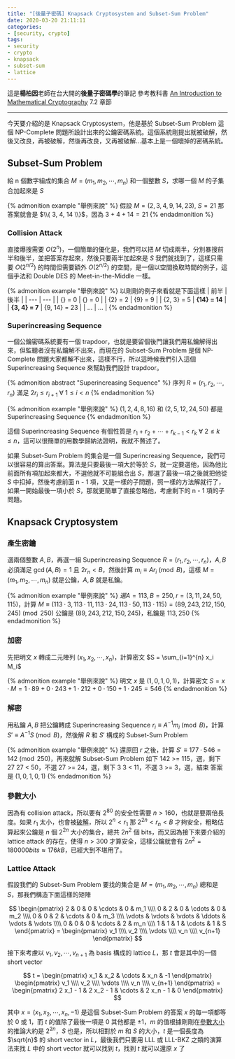 ```yaml
---
title: "[後量子密碼] Knapsack Cryptosystem and Subset-Sum Problem"
date: 2020-03-20 21:11:11
categories:
- [security, crypto]
tags:
- security
- crypto
- knapsack
- subset-sum
- lattice
---
```


這是**楊柏因**老師在台大開的**後量子密碼學**的筆記
參考教科書 [An Introduction to Mathematical Cryptography](https://link.springer.com/book/10.1007/978-1-4939-1711-2) 7.2 章節

---

今天要介紹的是 Knapsack Cryptosystem，他是基於 Subset-Sum Problem 這個 NP-Complete 問題所設計出來的公鑰密碼系統。這個系統剛提出就被破解，然後又改良，再被破解，然後再改良，又再被破解...基本上是一個壞掉的密碼系統。

## Subset-Sum Problem

給 n 個數字組成的集合 $M = (m_1, m_2, \cdots, m_n)$ 和一個整數 $S$，求哪一個 $M$ 的子集合加起來是 $S$

{% admonition example "舉例來說" %}
假設 $M = (2,3,4,9,14,23)$, $S = 21$
那答案就會是 $\\{ 3, 4, 14 \\}$，因為 $3 + 4 + 14 = 21$
{% endadmonition %}

### Collision Attack

直接爆搜需要 $O(2^n)$，一個簡單的優化是，我們可以把 $M$ 切成兩半，分別暴搜前半和後半，並把答案存起來，然後只要兩半加起來是 $S$ 我們就找到了，這樣只需要 $O(2^{n/2})$ 的時間但需要額外 $O(2^{n/2})$ 的空間，是一個以空間換取時間的例子，這個手法和 Double DES 的 Meet-in-the-Middle 一樣。

{% admonition example "舉例來說" %}
以剛剛的例子來看就是下面這樣
| 前半 | 後半 |
| --- | --- |
| {} = 0 | {} = 0 |
| {2} = 2 | {9} = 9 |
| {2, 3} = 5 | **{14} = 14** |
| **{3, 4} = 7** | {9, 14} = 23 |
| ... | ... |
{% endadmonition %}

### Superincreasing Sequence

一個公鑰密碼系統要有一個 trapdoor，也就是要留個後門讓我們用私鑰解得出來，但監聽者沒有私鑰解不出來，而現在的 Subset-Sum Problem 是個 NP-Complete 問題大家都解不出來，這樣不行，所以這時候我們引入這個 Superincreasing Sequence 來幫助我們設計 trapdoor。

{% admonition abstract "Superincreasing Sequence" %}
序列 $R = (r_1, r_2, \cdots, r_n)$ 滿足 $2 r_i \le r_{i+1} \ \forall \ 1 \le i < n$
{% endadmonition %}

{% admonition example "舉例來說" %}
$(1, 2, 4, 8, 16)$ 和 $(2, 5, 12, 24, 50)$ 都是 Superincreasing Sequence
{% endadmonition %}

這個 Superincreasing Sequence 有個性質是 $r_1 + r_2 + \cdots + r_{k-1} < r_k \ \forall \ 2 \le k \le n$，這可以很簡單的用數學歸納法證明，我就不贅述了。

如果 Subset-Sum Problem 的集合是一個 Superincreasing Sequence，我們可以很容易的算出答案。算法是只要最後一項大於等於 $S$，就一定要選他，因為他比前面所有項加起來都大，不選他就不可能組合出 $S$，那選了最後一項之後就把他從 $S$ 中扣掉，然後考慮前面 n - 1 項，又是一樣的子問題，照一樣的方法解就行了，如果一開始最後一項小於 $S$，那就更簡單了直接忽略他，考慮剩下的 n - 1 項的子問題。

## Knapsack Cryptosystem

### 產生密鑰

選兩個整數 $A, B$，再選一組 Superincreasing Sequence $R = (r_1, r_2, \cdots, r_n)$，$A, B$ 必須滿足 $\gcd(A, B) = 1$ 且 $2 r_n < B$，然後計算 $m_i \equiv A r_i \pmod{B}$，這樣 $M = (m_1, m_2, \cdots, m_n)$ 就是公鑰，$A, B$ 就是私鑰。

{% admonition example "舉例來說" %}
$選 A = 113, B = 250, r = (3, 11, 24, 50, 115)$，計算 $M \equiv (113·3,113·11,113·24,113·50,113·115) = (89, 243, 212, 150, 245) \pmod{250}$
公鑰是 $(89, 243, 212, 150, 245)$，私鑰是 $113, 250$ 
{% endadmonition %}

### 加密

先把明文 $x$ 轉成二元陣列 $(x_1, x_2, \cdots, x_n)$，計算密文 $S = \sum_{i=1}^{n} x_i M_i$

{% admonition example "舉例來說" %}
明文 $x$ 是 $(1, 0, 1, 0, 1)$，計算密文 $S = x·M = 1·89 + 0·243 + 1·212 + 0·150 + 1·245 = 546$
{% endadmonition %}

### 解密

用私鑰 $A, B$ 把公鑰轉成 Superincreasing Sequence $r_i \equiv A^{-1} m_i \pmod{B}$，計算 $S' \equiv A^{-1} S \pmod{B}$，然後解 $R$ 和 $S'$ 構成的 Subset-Sum Problem

{% admonition example "舉例來說" %}
還原回 $r$ 之後，計算 $S' \equiv 177·546 = 142 \pmod{250}$，再來就解 Subset-Sum Problem 如下
142 >= 115，選，剩下 27
27 < 50，不選
27 >= 24，選，剩下 3
3 < 11，不選
3 >= 3，選，結束
答案是 $(1, 0, 1, 0, 1)$
{% endadmonition %}

### 參數大小

因為有 collision attack，所以要有 $2^{80}$ 的安全性需要 $n > 160$，也就是要兩倍長度。如果 $r_1$ 太小，也會被[破解](https://crypto.stackexchange.com/questions/50068/how-to-attack-merkle-hellman-cryptosystem-if-the-first-element-in-the-superincre)，所以 $2^n < r_1$ 那 $2^{2n} < r_n < B$ 才夠安全，粗略估算起來公鑰是 $n$ 個 $2^{2n}$ 大小的集合，總共 $2n^2$ 個 bits，而又因為接下來要介紹的 lattice attack 的存在，使得 $n > 300$ 才算安全，這樣公鑰就會有 $2n^2 = 180000 bits \approx 176 kB$，已經大到不堪用了。

### Lattice Attack

假設我們的 Subset-Sum Problem 要找的集合是 $M = (m_1, m_2, \cdots, m_n)$ 總和是 $S$，那我們構造下面這樣的矩陣

$$
\begin{pmatrix}
2 & 0 & 0 & \cdots & 0 & m_1 \\\\ 
0 & 2 & 0 & \cdots & 0 & m_2 \\\\ 
0 & 0 & 2 & \cdots & 0 & m_3 \\\\ 
\vdots & \vdots & \vdots & \ddots & \vdots & \vdots \\\\ 
0 & 0 & 0 & \cdots & 2 & m_n \\\\ 
1 & 1 & 1 & \cdots & 1 & S
\end{pmatrix} = \begin{pmatrix}
v_1 \\\\
v_2 \\\\
\vdots \\\\
v_n \\\\
v_{n+1}
\end{pmatrix}
$$

接下來考慮以 $v_1, v_2, \cdots, v_{n+1}$ 為 basis 構成的 lattice $L$，那 $t$ 會是其中的一個 short vector

$$
t =
\begin{pmatrix} x_1 & x_2 & \cdots & x_n & -1 \end{pmatrix}
\begin{pmatrix}
v_1 \\\\
v_2 \\\\
\vdots \\\\
v_n \\\\
v_{n+1}
\end{pmatrix}
= \begin{pmatrix} 2 x_1 - 1 & 2 x_2 - 1 & \cdots & 2 x_n - 1 & 0 \end{pmatrix}
$$

其中 $x = (x_1, x_2, \cdots, x_n, -1)$ 是這個 Subset-Sum Problem 的答案
$x$ 的每一項都等於 0 或 1，而 $t$ 的值除了最後一項是 0 其他都是 $\pm 1$，$m$ 的值根據剛剛在<a href="#參數大小">參數大小</a>的推論大約是 $2^{2n}$，$S$ 也是，所以相對於 $m$ 和 $S$ 的大小，$t$ 是一個長度為 $\sqrt{n}$ 的 short vector in $L$，最後我們只要用 LLL 或 LLL-BKZ 之類的演算法來找 $L$ 中的 short vector 就可以找到 $t$，找到 $t$ 就可以還原 $x$ 了 
